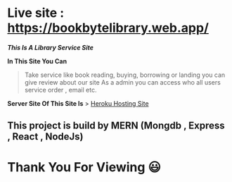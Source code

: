# Live site : https://bookbytelibrary.web.app/ 

***This Is A Library Service Site***

**In This Site You Can**
> Take service like book reading, buying, borrowing or landing
> you can give review about our site 
> As a admin you can access who all users service order , email etc.

**Server Site Of This Site Is** > [Heroku Hosting Site](https://ancient-cliffs-45282.herokuapp.com/)
## This project is build by MERN (Mongdb , Express , React , NodeJs)

# Thank You For Viewing :smiley: